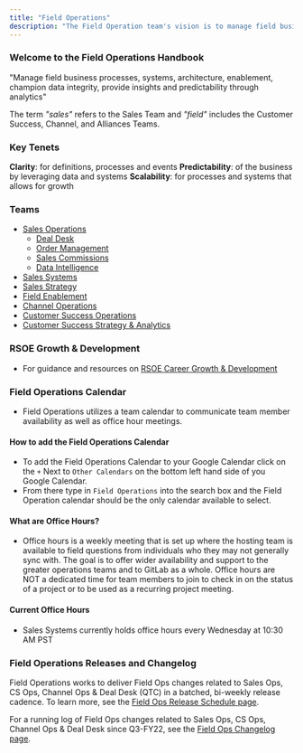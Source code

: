 ```yaml
---
title: "Field Operations"
description: "The Field Operation team's vision is to manage field business processes, systems, architecture, enablement, champion data integrity, provide insights and predictability through analytics"
---
```


### Welcome to the Field Operations Handbook

"Manage field business processes, systems, architecture, enablement, champion data integrity, provide insights and predictability through analytics"

The term *"sales"* refers to the Sales Team and *"field"* includes the Customer Success, Channel, and Alliances Teams.

### Key Tenets

**Clarity**: for definitions, processes and events
**Predictability**: of the business by leveraging data and systems
**Scalability**: for processes and systems that allows for growth

### Teams

- [Sales Operations](/handbook/sales/field-operations/sales-operations/)
  - [Deal Desk](/handbook/sales/field-operations/sales-operations/deal-desk/#welcome-to-the-deal-desk-handbook)
  - [Order Management](/handbook/sales/field-operations/sales-operations/order-management/)
  - [Sales Commissions](/handbook/sales/commissions/)
  - [Data Intelligence](/handbook/sales/field-operations/data-intelligence/)
- [Sales Systems](/handbook/sales/field-operations/sales-systems/)
- [Sales Strategy](/handbook/sales/field-operations/sales-strategy/)
- [Field Enablement](/handbook/sales/field-operations/field-enablement/)
- [Channel Operations](/handbook/sales/field-operations/channel-operations/)
- [Customer Success Operations](/handbook/sales/field-operations/customer-success-operations)
- [Customer Success Strategy & Analytics](/handbook/sales/field-operations/customer-success-strategy/customer-success-strategy-analytics)

### RSOE Growth & Development

- For guidance and resources on [RSOE Career Growth & Development](/handbook/sales/field-operations/RSOE-G&D)

### Field Operations Calendar

- Field Operations utilizes a team calendar to communicate team member availability as well as office hour meetings.

#### How to add the Field Operations Calendar

- To add the Field Operations Calendar to your Google Calendar click on the `+` Next to `Other Calendars` on the bottom left hand side of you Google Calendar.
- From there type in `Field Operations` into the search box and the Field Operation calendar should be the only calendar available to select.

#### What are Office Hours?

- Office hours is a weekly meeting that is set up where the hosting team is available to field questions from individuals who they may not generally sync with. The goal is to offer wider availability and support to the greater operations teams and to GitLab as a whole. Office hours are NOT a dedicated time for team members to join to check in on the status of a project or to be used as a recurring project meeting.

#### Current Office Hours

- Sales Systems currently holds office hours every Wednesday at 10:30 AM PST

### Field Operations Releases and Changelog

Field Operations works to deliver Field Ops changes related to Sales Ops, CS Ops, Channel Ops & Deal Desk (QTC) in a batched, bi-weekly release cadence. To learn more, see the [Field Ops Release Schedule page](/handbook/sales/field-operations/release-schedule/).

For a running log of Field Ops changes related to Sales Ops, CS Ops, Channel Ops & Deal Desk since Q3-FY22, see the [Field Ops Changelog page](/handbook/sales/field-operations/changelog/).
